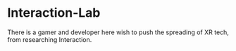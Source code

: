 # Interaction-Lab
There is a gamer and developer here wish to push the spreading of XR tech, from researching Interaction.
